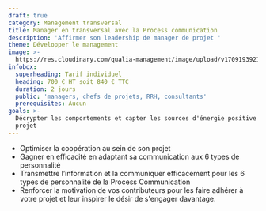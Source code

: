 ```yaml
---
draft: true
category: Management transversal
title: Manager en transversal avec la Process communication
description: 'Affirmer son leadership de manager de projet '
theme: Développer le management
image: >-
  https://res.cloudinary.com/qualia-management/image/upload/v1709193921/flower_xtyxkp.jpg
infobox:
  superheading: Tarif individuel
  heading: 700 € HT soit 840 € TTC
  duration: 2 jours
  public: 'managers, chefs de projets, RRH, consultants'
  prerequisites: Aucun
goals: >-
  Décrypter les comportements et capter les sources d'énergie positive dans un
  projet
---
```


* Optimiser la coopération au sein de son projet
* Gagner en efficacité en adaptant sa communication aux 6 types de personnalité
* Transmettre l’information et la communiquer efficacement pour les 6 types de personnalité de la Process Communication
* Renforcer la motivation de vos contributeurs pour les faire adhérer à votre projet et leur inspirer le désir de s'engager davantage.
